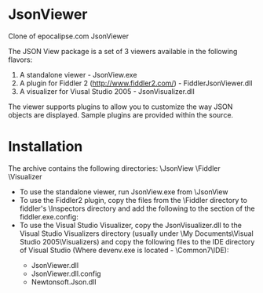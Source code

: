 # JsonViewer
Clone of epocalipse.com JsonViewer

The JSON View package is a set of 3 viewers available in the following flavors:
1) A standalone viewer - JsonView.exe
2) A plugin for Fiddler 2 (http://www.fiddler2.com/) - FiddlerJsonViewer.dll
3) A visualizer for Viusal Studio 2005  - JsonVisualizer.dll

The viewer supports plugins to allow you to customize the way JSON objects are displayed. Sample plugins 
are provided within the source.

Installation
============

The archive contains the following directories:
\JsonView
\Fiddler
\Visualizer

- To use the standalone viewer, run JsonView.exe from \JsonView
- To use the Fiddler2 plugin, copy the files from the \Fiddler directory to fiddler's \Inspectors 
  directory and add the following to the <runtime> section of the fiddler.exe.config:
- To use the Visual Studio Visualizer, copy the JsonVisualizer.dll to the Visual Studio Visualizers 
  directory (usually under \My Documents\Visual Studio 2005\Visualizers) and copy the following files
  to the IDE directory of Visual Studio (Where devenv.exe is located - <Visual Studio>\Common7\IDE):
  - JsonViewer.dll
  - JsonViewer.dll.config
  - Newtonsoft.Json.dll
